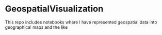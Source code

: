 # GeospatialVisualization
This repo includes notebooks where I have represented geospatial data into geographical maps and the like
